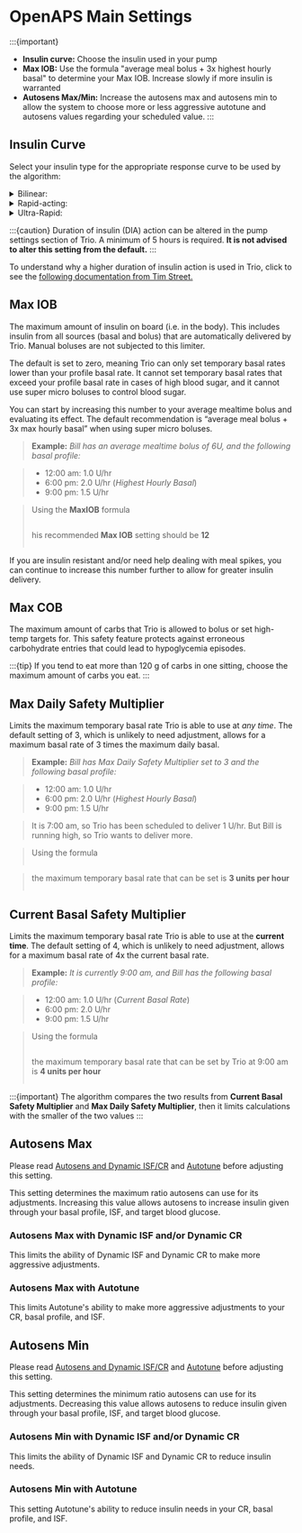 # OpenAPS Main Settings
:::{important}
- **Insulin curve:** Choose the insulin used in your pump
- **Max IOB:** Use the formula "average meal bolus + 3x highest hourly basal" to determine your Max IOB. Increase slowly if more insulin is warranted
- **Autosens Max/Min:** Increase the autosens max and autosens min to allow the system to choose more or less aggressive autotune and autosens values regarding your scheduled value.
:::

## Insulin Curve
Select your insulin type for the appropriate response curve to be used by the algorithm:

<details>
<summary>Bilinear:</summary>
  This IOB curve is based on a bilinear activity curve that varies by the user’s duration of insulin action setting in their pump.
</details> 
<details>
<summary>Rapid-acting:</summary>
  This is the default setting for Novolog, Novorapid, Humalog, and Apidra insulins. Selecting this setting will cause OpenAPS to use an exponential activity curve with a peak activity set at 75 minutes and a duration of insulin action set at 300 minutes (5 hours).
</details>
<details>
<summary>Ultra-Rapid:</summary>
  This is the default setting for Fiasp and Lyumjev. It uses an exponential activity curve with a peak activity set at 55 minutes and a duration of insulin action set at 300 minutes (5 hours).
</details>

:::{caution}
Duration of insulin (DIA) action can be altered in the pump settings section of Trio. A minimum of 5 hours is required. **It is not advised to alter this setting from the default.**
:::

To understand why a higher duration of insulin action is used in Trio, click to see the [following documentation from Tim Street.](https://www.diabettech.com/insulin/why-we-are-regularly-wrong-in-the-duration-of-insulin-action-dia-times-we-use-and-why-it-matters/)

## Max IOB
The maximum amount of insulin on board (i.e. in the body). This includes insulin from all sources (basal and bolus) that are automatically delivered by Trio. Manual boluses are not subjected to this limiter. 

The default is set to zero, meaning Trio can only set temporary basal rates lower than your profile basal rate. It cannot set temporary basal rates that exceed your profile basal rate in cases of high blood sugar, and it cannot use super micro boluses to control blood sugar.  

You can start by increasing this number to your average mealtime bolus and evaluating its effect. The default recommendation is “average meal bolus + 3x max hourly basal” when using super micro boluses.

>**Example:** _Bill has an average mealtime bolus of 6U, and the following basal profile:_

>  - 12:00 am: 1.0 U/hr
>  - 6:00 pm: 2.0 U/hr (_Highest Hourly Basal_)
>  - 9:00 pm: 1.5 U/hr

>Using the **MaxIOB** formula
>```{math} Average\ Meal\ Bolus + 3 \times Highest\ Hourly\ Basal
>```
>his recommended **Max IOB** setting should be **12**
>```{math} 6 + 3 \times 2.0 = 12
>```

If you are insulin resistant and/or need help dealing with meal spikes, you can continue to increase this number further to allow for greater insulin delivery.

## Max COB
The maximum amount of carbs that Trio is allowed to bolus or set high-temp targets for. This safety feature protects against erroneous carbohydrate entries that could lead to hypoglycemia episodes.

:::{tip}
If you tend to eat more than 120 g of carbs in one sitting, choose the maximum amount of carbs you eat.
:::

## Max Daily Safety Multiplier
Limits the maximum temporary basal rate Trio is able to use at _any time_. The default setting of 3, which is unlikely to need adjustment, allows for a maximum basal rate of 3 times the maximum daily basal.

>**Example:** _Bill has Max Daily Safety Multiplier set to 3 and the following basal profile:_

>  - 12:00 am: 1.0 U/hr
>  - 6:00 pm: 2.0 U/hr (_Highest Hourly Basal_)
>  - 9:00 pm: 1.5 U/hr

>It is 7:00 am, so Trio has been scheduled to deliver 1 U/hr. But Bill is running high, so Trio wants to deliver more.

>Using the formula
>```{math} Highest\ Hourly\ Basal \times Max\ Daily\ Safety\ Multiplier = Maximum\ Temporary\ Basal\ Rate
>```

>the maximum temporary basal rate that can be set is **3 units per hour**
>```{math} 2.0 \times 3 = 6
>```

## Current Basal Safety Multiplier 
Limits the maximum temporary basal rate Trio is able to use at the **current time**. The default setting of 4, which is unlikely to need adjustment, allows for a maximum basal rate of 4x the current basal rate. 

>**Example:** _It is currently 9:00 am, and Bill has the following basal profile:_

>  - 12:00 am: 1.0 U/hr (_Current Basal Rate_)
>  - 6:00 pm: 2.0 U/hr
>  - 9:00 pm: 1.5 U/hr

>Using the formula
>```{math} Current\ Basal\ Rate \times Current\ Basal\ Safety\ Multiplier = Maximum\ Temporary\ Basal\ Rate
>```
>
>the maximum temporary basal rate that can be set by Trio at 9:00 am is **4 units per hour**
>```{math} 1.0 \times 4 = 4
>```

:::{important}
The algorithm compares the two results from **Current Basal Safety Multiplier** and **Max Daily Safety Multiplier**, then it limits calculations with the smaller of the two values
:::

## Autosens Max
Please read [Autosens and Dynamic ISF/CR](../concepts/autosens-dynamic.md) and [Autotune](../autotune.md) before adjusting this setting.

This setting determines the maximum ratio autosens can use for its adjustments. Increasing this value allows autosens to increase insulin given through your basal profile, ISF, and target blood glucose.

### Autosens Max with Dynamic ISF and/or Dynamic CR
This limits the ability of Dynamic ISF and Dynamic CR to make more aggressive adjustments.

### Autosens Max with Autotune
This limits Autotune's ability to make more aggressive adjustments to your CR, basal profile, and ISF.

## Autosens Min
Please read [Autosens and Dynamic ISF/CR](../concepts/autosens-dynamic.md) and [Autotune](../autotune.md) before adjusting this setting.

This setting determines the minimum ratio autosens can use for its adjustments. Decreasing this value allows autosens to reduce insulin given through your basal profile, ISF, and target blood glucose.

### Autosens Min with Dynamic ISF and/or Dynamic CR
This limits the ability of Dynamic ISF and Dynamic CR to reduce insulin needs.

### Autosens Min with Autotune
This setting Autotune's ability to reduce insulin needs in your CR, basal profile, and ISF.
